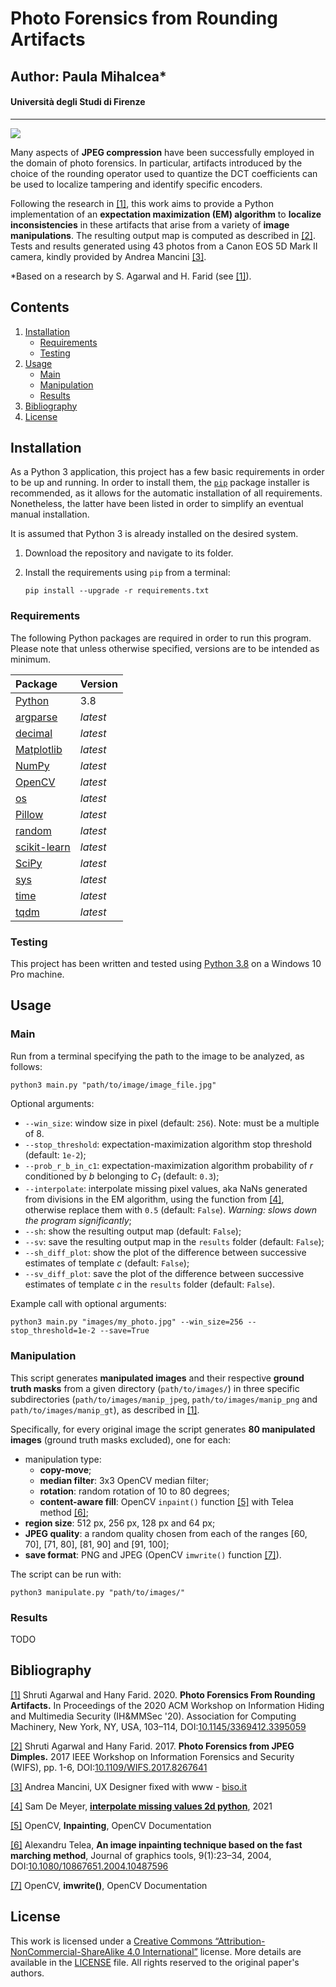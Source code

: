 # Photo Forensics from Rounding Artifacts
## Author: Paula Mihalcea*
#### Università degli Studi di Firenze

---

![](https://img.shields.io/github/repo-size/PaulaMihalcea/Photo-Forensics-from-Rounding-Artifacts)

Many aspects of **JPEG compression** have been successfully employed in
the domain of photo forensics. In particular, artifacts introduced by the choice of the rounding operator used to quantize the DCT coefficients can be used to localize tampering and identify specific encoders.

Following the research in [\[1\]](https://doi.org/10.1145/3369412.3395059), this work aims to provide a Python implementation of an **expectation maximization (EM) algorithm** to **localize inconsistencies** in these artifacts that arise from a variety of **image manipulations**. The resulting output map is computed as described in [\[2\]](https://doi.org/10.1109/WIFS.2017.8267641). Tests and results generated using 43 photos from a Canon EOS 5D Mark II camera, kindly provided by Andrea Mancini [\[3\]](https://www.biso.it/).

*Based on a research by S. Agarwal and H. Farid (see [\[1\]](https://doi.org/10.1145/3369412.3395059)).

## Contents
1. [Installation](#installation)
    - [Requirements](#requirements)
    - [Testing](#testing)
2. [Usage](#usage)
    - [Main](#main)
    - [Manipulation](#manipulation)
    - [Results](#results)
3. [Bibliography](#bibliography)
4. [License](#license)

## Installation

As a Python 3 application, this project has a few basic requirements in order to be up and running. In order to install them, the [`pip`](https://packaging.python.org/key_projects/#pip "pip") package installer is recommended, as it allows for the automatic installation of all requirements. Nonetheless, the latter have been listed in order to simplify an eventual manual installation.

It is assumed that Python 3 is already installed on the desired system.

1. Download the repository and navigate to its folder.

2. Install the requirements using `pip` from a terminal:

    ```
    pip install --upgrade -r requirements.txt
    ```

### Requirements

The following Python packages are required in order to run this program. Please note that unless otherwise specified, versions are to be intended as minimum.

| Package | Version |
| :------------ | :------------ |
| [Python](https://www.python.org/) | 3.8 |
| [argparse](https://docs.python.org/3/library/argparse.html) | _latest_ |
| [decimal](https://docs.python.org/3/library/decimal.html) | _latest_ |
| [Matplotlib](https://matplotlib.org/) | _latest_ |
| [NumPy](https://numpy.org/) | _latest_ |
| [OpenCV](https://opencv.org/) | _latest_ |
| [os](https://docs.python.org/3/library/os.html) | _latest_ |
| [Pillow](https://pillow.readthedocs.io/en/stable/) | _latest_ |
| [random](https://docs.python.org/3/library/random.html) | _latest_ |
| [scikit-learn](https://scikit-learn.org/stable/) | _latest_ |
| [SciPy](https://www.scipy.org/) | _latest_ |
| [sys](https://docs.python.org/3/library/sys.html) | _latest_ |
| [time](https://docs.python.org/3/library/time.html) | _latest_ |
| [tqdm](https://github.com/tqdm/tqdm) | _latest_ |

### Testing
This project has been written and tested using [Python 3.8](https://www.python.org/downloads/release/python-380/) on a Windows 10 Pro machine.

## Usage

### Main

Run from a terminal specifying the path to the image to be analyzed, as follows:

```
python3 main.py "path/to/image/image_file.jpg"
```

Optional arguments:
- `--win_size`: window size in pixel (default: `256`). Note: must be a multiple of 8.
- `--stop_threshold`: expectation-maximization algorithm stop threshold (default: `1e-2`);
- `--prob_r_b_in_c1`: expectation-maximization algorithm probability of _r_ conditioned by _b_ belonging to _C<sub>1</sub>_ (default: `0.3`);
- `--interpolate`: interpolate missing pixel values, aka NaNs generated from divisions in the EM algorithm, using the function from [\[4\]](https://stackoverflow.com/a/68558547), otherwise replace them with `0.5` (default: `False`). _Warning: slows down the program significantly_;
- `--sh`: show the resulting output map (default: `False`);
- `--sv`: save the resulting output map in the `results` folder (default: `False`);
- `--sh_diff_plot`: show the plot of the difference between successive estimates of template _c_ (default: `False`);
- `--sv_diff_plot`: save the plot of the difference between successive estimates of template _c_ in the `results` folder (default: `False`).

Example call with optional arguments:
```
python3 main.py "images/my_photo.jpg" --win_size=256 --stop_threshold=1e-2 --save=True
```

### Manipulation

This script generates **manipulated images** and their respective **ground truth masks** from a given directory (`path/to/images/`) in three specific subdirectories (`path/to/images/manip_jpeg`, `path/to/images/manip_png` and `path/to/images/manip_gt`), as described in [\[1\]](https://doi.org/10.1145/3369412.3395059).

Specifically, for every original image the script generates **80 manipulated images** (ground truth masks excluded), one for each:

- manipulation type:
  - **copy-move**;
  - **median filter**: 3x3 OpenCV median filter;
  - **rotation**: random rotation of 10 to 80 degrees;
  - **content-aware fill**: OpenCV `inpaint()` function [\[5\]](https://docs.opencv.org/4.5.2/d7/d8b/group__photo__inpaint.html) with Telea method [\[6\]](https://doi.org/10.1080/10867651.2004.10487596);
- **region size**: 512 px, 256 px, 128 px and 64 px;
- **JPEG quality**: a random quality chosen from each of the ranges \[60, 70\], \[71, 80\], \[81, 90\] and \[91, 100\];
- **save format**: PNG and JPEG (OpenCV `imwrite()` function [\[7\]](https://docs.opencv.org/4.5.2/d4/da8/group__imgcodecs.html#gabbc7ef1aa2edfaa87772f1202d67e0ce)).

The script can be run with:

```
python3 manipulate.py "path/to/images/"
```

### Results

TODO

## Bibliography
[\[1\]](https://doi.org/10.1145/3369412.3395059) Shruti Agarwal and Hany Farid. 2020. **Photo Forensics From Rounding Artifacts.** In Proceedings of the 2020 ACM Workshop on Information Hiding and Multimedia Security (IH&MMSec '20). Association for Computing Machinery, New York, NY, USA, 103–114, DOI:[10.1145/3369412.3395059](https://doi.org/10.1145/3369412.3395059)

[\[2\]](https://doi.org/10.1109/WIFS.2017.8267641) Shruti Agarwal and Hany Farid. 2017. **Photo Forensics from JPEG Dimples.** 2017 IEEE Workshop on Information Forensics and Security (WIFS), pp. 1-6, DOI:[10.1109/WIFS.2017.8267641](https://doi.org/10.1109/WIFS.2017.8267641)

[\[3\]](https://www.biso.it/) Andrea Mancini, UX Designer fixed with www -  [biso.it](https://www.biso.it/)

[\[4\]](https://stackoverflow.com/a/68558547) Sam De Meyer, **[interpolate missing values 2d python](https://stackoverflow.com/questions/37662180/interpolate-missing-values-2d-python)**, 2021

[\[5\]](https://docs.opencv.org/4.5.2/d7/d8b/group__photo__inpaint.html) OpenCV, **Inpainting**, OpenCV Documentation

[\[6\]](https://doi.org/10.1080/10867651.2004.10487596) Alexandru Telea, **An image inpainting technique based on the fast marching method**, Journal of graphics tools, 9(1):23–34, 2004, DOI:[10.1080/10867651.2004.10487596](https://doi.org/10.1080/10867651.2004.10487596)

[\[7\]](https://docs.opencv.org/4.5.2/d4/da8/group__imgcodecs.html#gabbc7ef1aa2edfaa87772f1202d67e0ce) OpenCV, **imwrite()**, OpenCV Documentation

## License
This work is licensed under a [Creative Commons “Attribution-NonCommercial-ShareAlike 4.0 International”](https://creativecommons.org/licenses/by-nc-sa/4.0/deed.en) license. More details are available in the [LICENSE](./LICENSE) file. All rights reserved to the original paper's authors. 

